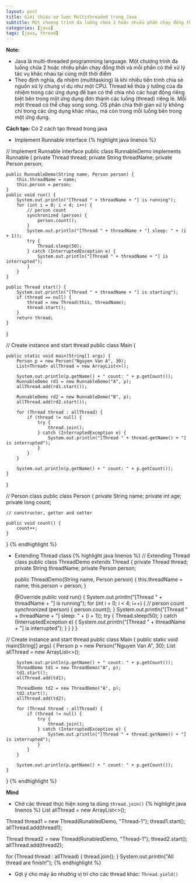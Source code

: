 ```yaml
---
layout: post
title: Giới thiệu sơ lược Multithreaded trong Java
subtitle: Một chương trình đa luồng chứa 2 hoặc nhiều phần chạy đồng thời và mỗi phần có thể xử lý tác vụ khác nhau tại cùng một thời điểm
categories: [java]
tags: [java, thread]
---
```


**Note:**
* Java là multi-threaded programming language. Một chương trình đa luồng chứa 2 hoặc nhiều phần chạy đồng thời và mỗi phần có thể xử lý tác vụ khác nhau tại cùng một thời điểm
* Theo định nghĩa, đa nhiệm (multitasking) là khi nhiều tiến trình chia sẻ nguồn xử lý chung ví dụ như một CPU. Thread kế thừa ý tưởng của đa nhiệm trong các ứng dụng để bạn có thể chia nhỏ các hoạt động riêng biệt bên trong một ứng dụng đơn thành các luồng (thread) riêng lẻ. Mỗi một thread có thể chạy song song. OS phân chia thời gian xử lý không chỉ trong các ứng dụng khác nhau, mà còn trong mỗi luồng bên trong một ứng dụng.

**Cách tạo:**
Có 2 cách tạo thread trong java
* Implement Runnable interface
{% highlight java linenos %}

// Implement Runnable interface
public class RunnableDemo implements Runnable {
    private Thread thread;
    private String threadName;
    private Person person;

    public RunnableDemo(String name, Person person) {
        this.threadName = name;
        this.person = person;
    }
    public void run() {
        System.out.println("[Thread " + threadName + "] is running");
        for (int i = 0; i < 4; i++) {
            // person count
            synchronized (person) {
                person.count();
            }
            System.out.println("[Thread " + threadName + "] sleep: " + (i + 1));
            try {
                Thread.sleep(50);
            } catch (InterruptedException e) {
                System.out.println("[Thread " + threadName + "] is interrupted");
            }
        }
    }

    public Thread start() {
        System.out.println("[Thread " + threadName + "] is starting");
        if (thread == null) {
            thread = new Thread(this, threadName);
            thread.start();
        }
        return thread;
    }
}

// Create instance and start thread
public class Main {

    public static void main(String[] args) {
        Person p = new Person("Nguyen Van A", 30);
        List<Thread> allThread = new ArrayList<>();

        System.out.println(p.getName() + " count: " + p.getCount());
        RunnableDemo rd1 = new RunnableDemo("A", p);
        allThread.add(rd1.start());

        RunnableDemo rd2 = new RunnableDemo("B", p);
        allThread.add(rd2.start());

        for (Thread thread : allThread) {
            if (thread != null) {
                try {
                    thread.join();
                } catch (InterruptedException e) {
                    System.out.println("[Thread " + thread.getName() + "] is interrupted");
                }
            }
        }

        System.out.println(p.getName() + " count: " + p.getCount());
    }
}

// Person class
public class Person {
    private String name;
    private int age;
    private long count;

    // constructor, getter and setter

    public void count() {
        count++;
    }
}
{% endhighlight %}


* Extending Thread class
{% highlight java linenos %}
// Extending Thread class
public class ThreadDemo extends Thread {
    private Thread thread;
    private String threadName;
    private Person person;

    public ThreadDemo(String name, Person person) {
        this.threadName = name;
        this.person = person;
    }

    @Override
    public void run() {
        System.out.println("[Thread " + threadName + "] is running");
        for (int i = 0; i < 4; i++) {
            // person count
            synchronized (person) {
                person.count();
            }
            System.out.println("[Thread " + threadName + "] sleep: " + (i + 1));
            try {
                Thread.sleep(50);
            } catch (InterruptedException e) {
                System.out.println("[Thread " + threadName + "] is interrupted");
            }
        }
    }
}

// Create instance and start thread
public class Main {
    public static void main(String[] args) {
        Person p = new Person("Nguyen Van A", 30);
        List<Thread> allThread = new ArrayList<>();

        System.out.println(p.getName() + " count: " + p.getCount());
        ThreadDemo td1 = new ThreadDemo("A", p);
        td1.start();
        allThread.add(td1);

        ThreadDemo td2 = new ThreadDemo("A", p);
        td2.start();
        allThread.add(td2);

        for (Thread thread : allThread) {
            if (thread != null) {
                try {
                    thread.join();
                } catch (InterruptedException e) {
                    System.out.println("[Thread " + thread.getName() + "] is interrupted");
                }
            }
        }

        System.out.println(p.getName() + " count: " + p.getCount());
    }
}
{% endhighlight %}

**Mind**
* Chờ các thread thực hiện xong ta dùng `thread.join()`
{% highlight java linenos %}
List<Thread> allThread = new ArrayList<>();

Thread thread1 = new Thread(RunabledDemo, "Thread-1");
thread1.start();
allThread.add(thread1);

Thread thread2 = new Thread(RunabledDemo, "Thread-1");
thread2.start();
allThread.add(thread2);

for (Thread thread : allThread) {
    thread.join();
}
System.out.println("All thread are finish!");
{% endhighlight %}
* Gợi ý cho máy ảo nhường vị trí cho các thread khác: `Thread.yield()`
